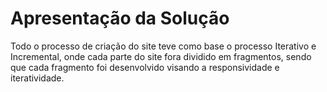 # Apresentação da Solução

Todo o processo de criação do site teve como base o processo Iterativo e Incremental, onde cada parte do site fora dividido em fragmentos, sendo que cada fragmento foi desenvolvido visando a responsividade e iteratividade. 
